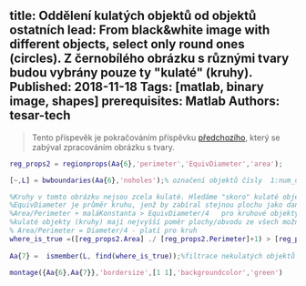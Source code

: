 title: Oddělení kulatých objektů od objektů ostatních
lead: From black&white image with different objects, select only round ones (circles). Z černobílého obrázku s různými tvary budou vybrány pouze ty "kulaté" (kruhy).
Published: 2018-11-18
Tags: [matlab, binary image, shapes]
prerequisites: Matlab
Authors: tesar-tech
---
>Tento příspevěk je pokračováním příspěvku [předchozího](filtering_binary_objects_with_kmeans), který se zabýval zpracováním obrázku s tvary.

``` matlab
reg_props2 = regionprops(Aa{6},'perimeter','EquivDiameter','area');

[~,L] = bwboundaries(Aa{6},'noholes');% označení objektů čísly  1:num_of_regions

%Kruhy v tomto obrázku nejsou zcela kulaté. Hledáme "skoro" kulaté objekty
%EquivDiameter je průměr kruhu, jenž by zabíral stejnou plochu jako daný objekt
%Area/Perimeter + maláKonstanta > EquivDiameter/4   pro kruhové objekty
%kulaté objekty (kruhy) mají nejvyšší poměr plochy/obvodu ze všech možných tvarů
% Area/Perimeter = Diameter/4 - platí pro kruh 
where_is_true =([reg_props2.Area] ./ [reg_props2.Perimeter]+1) > [reg_props2.EquivDiameter]/4;
 
Aa{7} =  ismember(L, find(where_is_true));%filtrace nekulatých objektů z obrázku

montage({Aa{6},Aa{7}},'bordersize',[1 1],'backgroundcolor','green')
```
